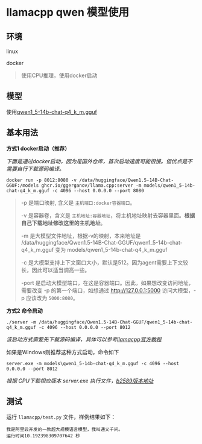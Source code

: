 # llamacpp qwen 模型使用

## 环境

linux

docker

> 使用CPU推理，使用docker启动

## 模型

使用[qwen1_5-14b-chat-q4_k_m.gguf](https://modelscope.cn/models/qwen/Qwen1.5-14B-Chat-GGUF/files)

## 基本用法

**方式1 docker启动（推荐）**

*下面是通过docker启动，因为是国外仓库，首次启动速度可能很慢。但优点是不需要自行下载源码编译。*

```shell
docker run -p 8012:8080 -v /data/huggingface/Qwen1.5-14B-Chat-GGUF:/models ghcr.io/ggerganov/llama.cpp:server -m models/qwen1_5-14b-chat-q4_k_m.gguf -c 4096 --host 0.0.0.0 --port 8080
```

> -p 是端口映射, 含义是 `主机端口:docker容器端口`。
>
> -v 是容器卷，含义是 `主机地址:容器地址`，将主机地址映射去容器里面。**根据自己下载地址修改这里的主机地址**。
>
> -m 是大模型文件地址，根据-v的映射，本来地址是 /data/huggingface/Qwen1.5-14B-Chat-GGUF/qwen1_5-14b-chat-q4_k_m.gguf 变为 models/qwen1_5-14b-chat-q4_k_m.gguf
>
> -c 是大模型支持上下文窗口大小，默认是512。因为agent需要上下文较长，因此可以适当调高一些。
>
> -port 是启动大模型端口，在这是容器端口。因此，如果想改变访问地址，需要改变 -p 的第一个端口，如想通过 http://127.0.0.1:5000 访问大模型，-p 应该改为 `5000:8080`。

**方式2 命令启动**

```
./server -m /data/huggingface/Qwen1.5-14B-Chat-GGUF/qwen1_5-14b-chat-q4_k_m.gguf -c 4096 --host 0.0.0.0 --port 8012
```

*该启动方式需要先下载源码编译，具体可以参考[llamacpp官方教程](https://github.com/ggerganov/llama.cpp/blob/master/examples/server/README.md)*

如果是Windows则推荐这种方式启动，命令如下

```
server.exe -m models\qwen1_5-14b-chat-q4_k_m.gguf -c 4096 --host 0.0.0.0 --port 8012
```

*根据 CPU下载相应版本 server.exe 执行文件，[b2589版本地址](https://github.com/ggerganov/llama.cpp/releases/tag/b2589)*

## 测试

运行 `llamacpp/test.py` 文件，样例结果如下：

```
我是阿里云开发的一款超大规模语言模型，我叫通义千问。
运行时间10.192398309707642 秒
```
